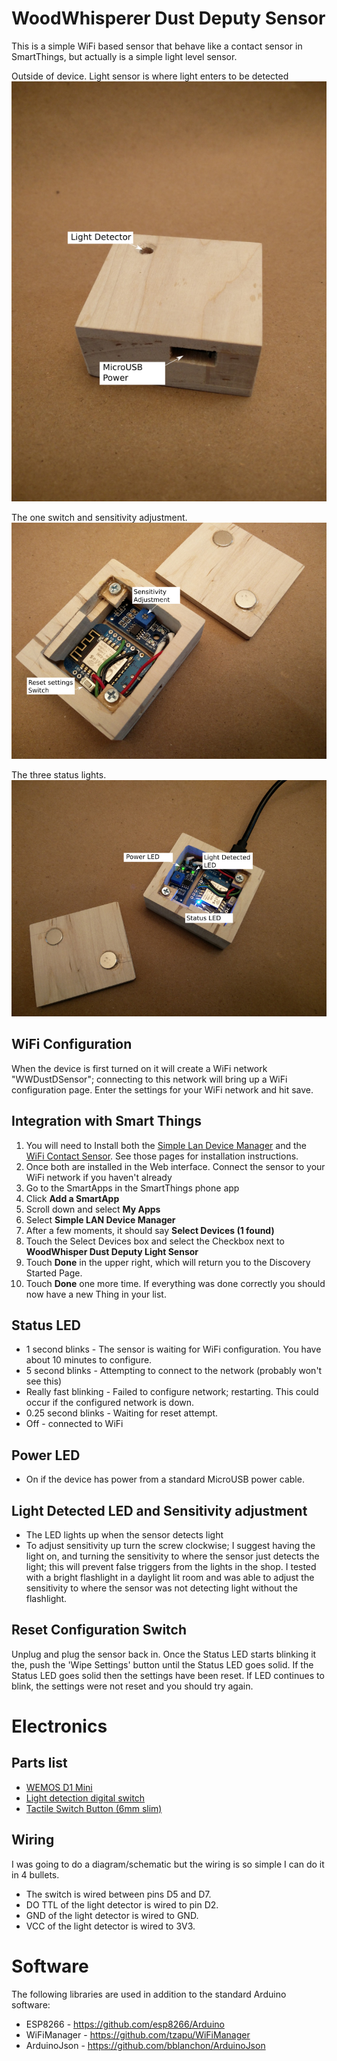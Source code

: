 # WoodWhisperer Dust Deputy Sensor
This is a simple WiFi based sensor that behave like a contact sensor in SmartThings, but actually is a simple light level sensor.

Outside of device. Light sensor is where light enters to be detected
![Outside of device](images/outside.png?raw=true "Outside")

The one switch and sensitivity adjustment.
![Inside of device](images/diagram.png?raw=true "Location of switches and adjustment")

The three status lights.
![Status lights](images/lights.png?raw=true "Status lights inside device")

## WiFi Configuration
When the device is first turned on it will create a WiFi network "WWDustDSensor"; connecting to this network
will bring up a WiFi configuration page. Enter the settings for your WiFi network and hit save.

## Integration with Smart Things
1. You will need to Install both the [Simple Lan Device Manager](../smartapps/r3dey3/simple-lan-device-manager.src) and the 
[WiFi Contact Sensor](../devicetypes/r3dey3/wifi-contact-sensor.src). See those pages for installation instructions.
1. Once both are installed in the Web interface. Connect the sensor to your WiFi network if you haven't already
1. Go to the SmartApps in the SmartThings phone app
1. Click **Add a SmartApp**
1. Scroll down and select **My Apps**
1. Select **Simple LAN Device Manager**
1. After a few moments, it should say **Select Devices (1 found)**
1. Touch the Select Devices box and select the Checkbox next to **WoodWhisper Dust Deputy Light Sensor**
1. Touch **Done** in the upper right, which will return you to the Discovery Started Page.
1. Touch **Done** one more time. If everything was done correctly you should now have a new Thing in your list.

## Status LED
* 1 second blinks - The sensor is waiting for WiFi configuration. You have about 10 minutes to configure.
* 5 second blinks - Attempting to connect to the network (probably won't see this)
* Really fast blinking - Failed to configure network; restarting. This could occur if the configured network is down.
* 0.25 second blinks - Waiting for reset attempt.
* Off - connected to WiFi

## Power LED
* On if the device has power from a standard MicroUSB power cable.

## Light Detected LED and Sensitivity adjustment
* The LED lights up when the sensor detects light
* To adjust sensitivity up turn the screw clockwise; I suggest having the light on, and turning the sensitivity to where the sensor just detects the light; this will prevent false triggers from the lights in the shop. I tested with a bright flashlight in a daylight lit room and was able to adjust the sensitivity to where the sensor was not detecting light without the flashlight.

## Reset Configuration Switch
Unplug and plug the sensor back in. Once the Status LED starts blinking it the, push the 'Wipe Settings' button until the Status LED goes solid. If the Status LED goes solid then the settings have been reset. If LED continues to blink, the settings were not reset and you should try again.

# Electronics

## Parts list

* [WEMOS D1 Mini](https://wiki.wemos.cc/products:d1:d1_mini)
* [Light detection digital switch](http://a.co/c4E1IT5)
* [Tactile Switch Button (6mm slim)](https://www.adafruit.com/product/1489)

## Wiring
I was going to do a diagram/schematic but the wiring is so simple I can do it in 4 bullets.

* The switch is wired between pins D5 and D7.
* DO TTL of the light detector is wired to pin D2.
* GND of the light detector is wired to GND.
* VCC of the light detector is wired to 3V3.

# Software
The following libraries are used in addition to the standard Arduino software:

* ESP8266 - https://github.com/esp8266/Arduino
* WiFiManager - https://github.com/tzapu/WiFiManager
* ArduinoJson - https://github.com/bblanchon/ArduinoJson
